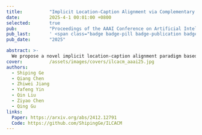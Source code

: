 ```yaml
---
title:          "Implicit Location-Caption Alignment via Complementary Masking for Weakly-Supervised Dense Video Captioning"
date:           2025-4-1 00:01:00 +0800
selected:       true
pub:            "Proceedings of the AAAI Conference on Artificial Intelligence (AAAI, CCF-A)"
pub_last:       ' <span class="badge badge-pill badge-publication badge-success">Oral</span>'
pub_date:       "2025"

abstract: >-
  We propose a novel implicit location-caption alignment paradigm based on complementary masking, which addresses the problem of unavailable supervision on event localization in the WSDVC task.
cover:          /assets/images/covers/ilcacm_aaai25.jpg
authors:
  - Shiping Ge
  - Qiang Chen
  - Zhiwei Jiang
  - Yafeng Yin
  - Qin Liu
  - Ziyao Chen
  - Qing Gu
links:
  Paper: https://arxiv.org/abs/2412.12791
  Code: https://github.com/ShipingGe/ILCACM
---
```

